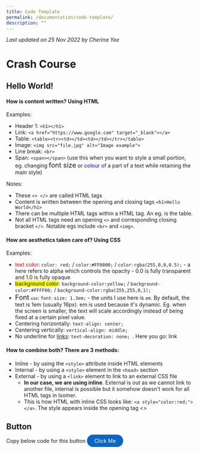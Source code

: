 ```yaml
---
title: Code Template
permalink: /documentation/code-template/
description: ""
---
```

*Last updated on 25 Nov 2022 by Cherina Yee*
# Crash Course
## Hello World!

#### How is content written? Using **HTML**
Examples:
  * Header 1: ```<h1></h1>```
  * Link: ```<a href="https://www.google.com" target="_blank"></a>```
  * Table: ```<table><tr><td></td><td></td></tr></table>```
  * Image: ```<img src="file.jpg" alt="Image example">```
  * Line break: ```<br>``` 
  * Span: ```<span></span>``` (use this when you want to style a small portion,  eg. changing <span style="font-size:1.3em">font size</span> or <span style="color:blue;">colour</span> of a part of a text while retaining the main style)
  
Notes:
* These ```<> </>``` are called HTML tags
* Content is written between the opening and closing tags ```<h1>Hello World</h1>```
* There can be multiple HTML tags within a HTML tag. An eg. is the table. 
* Not all HTML tags need an opening ```<>``` and corresponding closing bracket ```</>```.  Notable egs include ```<br>``` and ```<img>```. 


#### How are aesthetics taken care of? Using **CSS**

Examples:
  * <span style="color:red;">text color</span>: ```color: red;``` / ```color:#FF0000;``` / ```color:rgba(255,0,0,0.5);``` - a here refers to alpha which controls the opacity - 0.0 is fully transparent and 1.0 is fully opaque
  * <span style="background-color:#FFFF00;">background color</span>: ```background-color:yellow;```  / ```background-color:#FFFF00;``` / ```background-color:rgba(255,255,0,1);``` 
  * <span style="font-size:1.3em">Font</span> <span style="font-size:0.7em">size</span>: ```font-size: 1.3em;``` - the units I use here is ```em```. By default, the text is 1em (usually 16px). em is used because it's dynamic. Eg. when the screen is smaller, the text will scale accordingly instead of being fixed at a certain pixel value.
  * Centering horizontally: ```text-align: center;```
  * Centering vertically: ```vertical-align: middle;```
  * No underline for <a href="https://ww.google.com" target="_blank">links</a>: ```text-decoration: none; ```. Here you go: <a href="https://ww.google.com" target="_blank" style="text-decoration: none; ">link</a>

#### How to combine both? There are 3 methods: 
* Inline - by using the ```<style>``` attribute inside HTML elements
* Internal - by using a ```<style>``` element in the ```<head>``` section
* External - by using a ```<link>``` element to link to an external CSS file
	* **In our case, we are using inline**. External is out as we cannot link to another file, internal is possible but it somehow doesn't work for all HTML tags in Isomer.
	* This is how HTML with inline CSS looks like: ```<a style="color:red;"></a>```. The style appears inside the opening tag <>


## Button
Copy below code for this button <a style="background-color: #0A66C2; color: white; text-decoration: none; border-radius: 100px; padding-left: 20px; padding-right: 20px; padding-top:8px; padding-bottom:8px" target="_blank" href="https://www.google.com">Click Me</a>